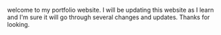 welcome to my portfolio website.  I will be updating this website as I learn and I'm sure it will go through several changes and updates.  Thanks for looking.
